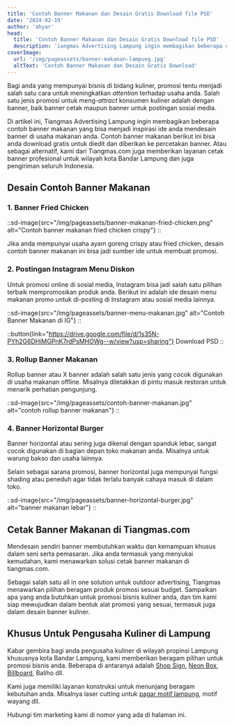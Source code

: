 ```yaml
---
title: 'Contoh Banner Makanan dan Desain Gratis Download file PSD'
date: '2024-02-19'
author: 'ahyar'
head:
  title: 'Contoh Banner Makanan dan Desain Gratis Download file PSD'
  description: 'iangmas Advertising Lampung ingin membagikan beberapa contoh banner makanan yang bisa menjadi inspirasi ide anda mendesain banner di usaha makanan anda'
coverImage:
  url: '/img/pageassets/banner-makanan-lampung.jpg'
  altText: 'Contoh Banner Makanan dan Desain Gratis Download'
---
```


Bagi anda yang mempunyai bisnis di bidang kuliner, promosi tentu menjadi salah satu cara untuk meningkatkan _attention_ terhadap usaha anda.  Salah satu jenis promosi untuk meng-_attract_ konsumen kuliner adalah dengan banner, baik banner cetak maupun banner untuk postingan sosial media.

Di artikel ini, Tiangmas Advertising Lampung ingin membagikan beberapa contoh banner makanan yang bisa menjadi inspirasi ide anda mendesain banner di usaha makanan anda.  Contoh banner makanan berikut ini bisa anda download gratis untuk diedit dan diberikan ke percetakan banner.  Atau sebagai alternatif, kami dari Tiangmas.com juga memberikan layanan cetak banner profesional untuk wilayah kota Bandar Lampung dan juga pengiriman seluruh Indonesia.

## Desain Contoh Banner Makanan

### 1. Banner Fried Chicken

::sd-image{src="/img/pageassets/banner-makanan-fried-chicken.png" alt="Contoh banner makanan fried chicken crispy"}
::

Jika anda mempunyai usaha ayam goreng crispy atau fried chicken, desain contoh banner makanan ini bisa jadi sumber ide untuk membuat promosi.

### 2. Postingan Instagram Menu Diskon

Untuk promosi online di sosial media, Instagram bisa jadi salah satu pilihan terbaik mempromosikan produk anda.  Berikut ini adalah ide desain menu makanan promo untuk di-posting di Instagram atau sosial media lainnya.

::sd-image{src="/img/pageassets/banner-menu-makanan.jpg" alt="Contoh Banner Makanan di IG"}
::

::button{link="https://drive.google.com/file/d/1s35N-PYh2G6DHiMGPnK7rdPsMHOWg--w/view?usp=sharing"}
Download PSD
::

### 3. Rollup Banner Makanan

Rollup banner atau X banner adalah salah satu jenis yang cocok digunakan di usaha makanan offline.  Misalnya diletakkan di pintu masuk restoran untuk menarik perhatian pengunjung.

::sd-image{src="/img/pageassets/contoh-banner-makanan.jpg" alt="contoh rollup banner makanan"}
::

### 4. Banner Horizontal Burger

Banner horizontal atau sering juga dikenal dengan spanduk lebar, sangat cocok digunakan di bagian depan toko makanan anda.  Misalnya untuk warung bakso dan usaha lainnya.

Selain sebagai sarana promosi, banner horizontal juga mempunyai fungsi shading atau peneduh agar tidak terlalu banyak cahaya masuk di dalam toko.

::sd-image{src="/img/pageassets/banner-horizontal-burger.jpg" alt="banner makanan lebar"}
::

## Cetak Banner Makanan di Tiangmas.com

Mendesain sendiri banner membutuhkan waktu dan kemampuan khusus dalam seni serta pemasaran.  Jika anda termasuk yang menyukai kemudahan, kami menawarkan solusi cetak banner makanan di tiangmas.com.

Sebagai salah satu all in one solution untuk outdoor advertising, Tiangmas menawarkan pilihan beragam produk promosi sesuai budget.  Sampaikan apa yang anda butuhkan untuk promosi bisnis kuliner anda, dan tim kami siap mewujudkan dalam bentuk alat promosi yang sesuai, termasuk juga dalam desain banner kuliner.

## Khusus Untuk Pengusaha Kuliner di Lampung

Kabar gembira bagi anda pengusaha kuliner di wilayah propinsi Lampung khususnya kota Bandar Lampung, kami memberikan beragam pilihan untuk promosi bisnis anda.  Beberapa di antaranya adalah [Shop Sign](/layanan/shop-sign), [Neon Box](/layanan/neon-box), [Billboard](/layanan/billboard), Baliho dll.

Kami juga memiliki layanan konstruksi untuk menunjang beragam kebutuhan anda.  Misalnya laser cutting untuk [pagar motif lampung](/artikel/laser-cutting-di-lampung), motif wayang dll.

Hubungi tim marketing kami di nomor yang ada di halaman ini.
